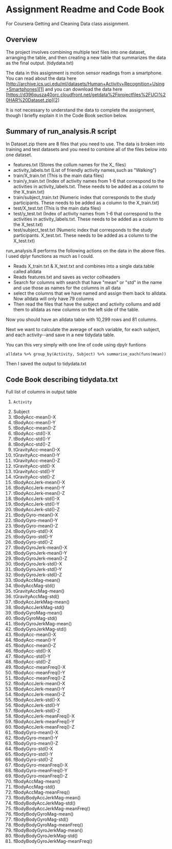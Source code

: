 # Assignment Readme and Code Book
For Coursera Getting and Cleaning Data class assignment.

## Overview
The project involves combining multiple text files into one dataset, arranging the table, and then creating a new table that summarizes the data as the final output. (tidydata.txt)

The data in this assignment is motion sensor readings from a smartphone. You can read about the data here [http://archive.ics.uci.edu/ml/datasets/Human+Activity+Recognition+Using+Smartphones][1] and you can download the data here [https://d396qusza40orc.cloudfront.net/getdata%2Fprojectfiles%2FUCI%20HAR%20Dataset.zip][2]

It is not necessary to understand the data to complete the assignment, though I briefly explain it in the Code Book section below.

## Summary of run_analysis.R script
In Dataset.zip there are 8 files that you need to use. The data is broken into training and test datasets and you need to combine all of the files below into one dataset.

 - features.txt (Stores the collum names for the X_ files)
 - activity_labels.txt (List of friendly activity names,such as "Walking")
 - train/X_train.txt (This is the main data files)
 - train/y_train.txt (Index of activity names from 1-6 that correspond to the activities in activity_labels.txt. These needs to be added as a column to the X_train.txt)
 - train/subject_train.txt (Numeric index that corresponds to the study participants. These needs to be added as a column to the X_train.txt)
 - test/X_test.txt (This is the main data files)
 - test/y_test.txt (Index of activity names from 1-6 that correspond to the activities in activity_labels.txt. These needs to be added as a column to the X_test.txt)
 - test/subject_test.txt (Numeric index that corresponds to the study participants. X_test.txt. These needs to be added as a column to the X_test.txt)

run_analysis.R performs the following actions on the data in the above files. I used dplyr functions as much as I could.

 - Reads X_train.txt & X_test.txt and combines into a single data.table called alldata
 - Reads features.txt and saves as vector colheaders
 - Search for columns with search that have "mean" or "std" in the name and use those as names for the columns in all data
 - select the columns that we have named and assign them back to alldata. Now alldata will only have 79 columns 
 - Then read the files that have the subject and activity collums and add them to alldata as new columns on the left side of the table.

Now you should have an alldata table with 10,299 rows and 81 columns.

Next we want to calculate the average of each variable, for each subject, and each activity--and save in a new tidydata table.

You can this very simply with one line of code using dpylr funtions

    alldata %>% group_by(Activity, Subject) %>% summarise_each(funs(mean))

Then I saved the output to tidydata.txt

## Code Book describing tidydata.txt

Full list of columns in output table

1.     Activity
2.	Subject
3.	tBodyAcc-mean()-X
4.	tBodyAcc-mean()-Y
5.	tBodyAcc-mean()-Z
6.	tBodyAcc-std()-X
7.	tBodyAcc-std()-Y
8.	tBodyAcc-std()-Z
9.	tGravityAcc-mean()-X
10.	tGravityAcc-mean()-Y
11.	tGravityAcc-mean()-Z
12.	tGravityAcc-std()-X
13.	tGravityAcc-std()-Y
14.	tGravityAcc-std()-Z
15.	tBodyAccJerk-mean()-X
16.	tBodyAccJerk-mean()-Y
17.	tBodyAccJerk-mean()-Z
18.	tBodyAccJerk-std()-X
19.	tBodyAccJerk-std()-Y
20.	tBodyAccJerk-std()-Z
21.	tBodyGyro-mean()-X
22.	tBodyGyro-mean()-Y
23.	tBodyGyro-mean()-Z
24.	tBodyGyro-std()-X
25.	tBodyGyro-std()-Y
26.	tBodyGyro-std()-Z
27.	tBodyGyroJerk-mean()-X
28.	tBodyGyroJerk-mean()-Y
29.	tBodyGyroJerk-mean()-Z
30.	tBodyGyroJerk-std()-X
31.	tBodyGyroJerk-std()-Y
32.	tBodyGyroJerk-std()-Z
33.	tBodyAccMag-mean()
34.	tBodyAccMag-std()
35.	tGravityAccMag-mean()
36.	tGravityAccMag-std()
37.	tBodyAccJerkMag-mean()
38.	tBodyAccJerkMag-std()
39.	tBodyGyroMag-mean()
40.	tBodyGyroMag-std()
41.	tBodyGyroJerkMag-mean()
42.	tBodyGyroJerkMag-std()
43.	fBodyAcc-mean()-X
44.	fBodyAcc-mean()-Y
45.	fBodyAcc-mean()-Z
46.	fBodyAcc-std()-X
47.	fBodyAcc-std()-Y
48.	fBodyAcc-std()-Z
49.	fBodyAcc-meanFreq()-X
50.	fBodyAcc-meanFreq()-Y
51.	fBodyAcc-meanFreq()-Z
52.	fBodyAccJerk-mean()-X
53.	fBodyAccJerk-mean()-Y
54.	fBodyAccJerk-mean()-Z
55.	fBodyAccJerk-std()-X
56.	fBodyAccJerk-std()-Y
57.	fBodyAccJerk-std()-Z
58.	fBodyAccJerk-meanFreq()-X
59.	fBodyAccJerk-meanFreq()-Y
60.	fBodyAccJerk-meanFreq()-Z
61.	fBodyGyro-mean()-X
62.	fBodyGyro-mean()-Y
63.	fBodyGyro-mean()-Z
64.	fBodyGyro-std()-X
65.	fBodyGyro-std()-Y
66.	fBodyGyro-std()-Z
67.	fBodyGyro-meanFreq()-X
68.	fBodyGyro-meanFreq()-Y
69.	fBodyGyro-meanFreq()-Z
70.	fBodyAccMag-mean()
71.	fBodyAccMag-std()
72.	fBodyAccMag-meanFreq()
73.	fBodyBodyAccJerkMag-mean()
74.	fBodyBodyAccJerkMag-std()
75.	fBodyBodyAccJerkMag-meanFreq()
76.	fBodyBodyGyroMag-mean()
77.	fBodyBodyGyroMag-std()
78.	fBodyBodyGyroMag-meanFreq()
79.	fBodyBodyGyroJerkMag-mean()
80.	fBodyBodyGyroJerkMag-std()
81.	fBodyBodyGyroJerkMag-meanFreq()
